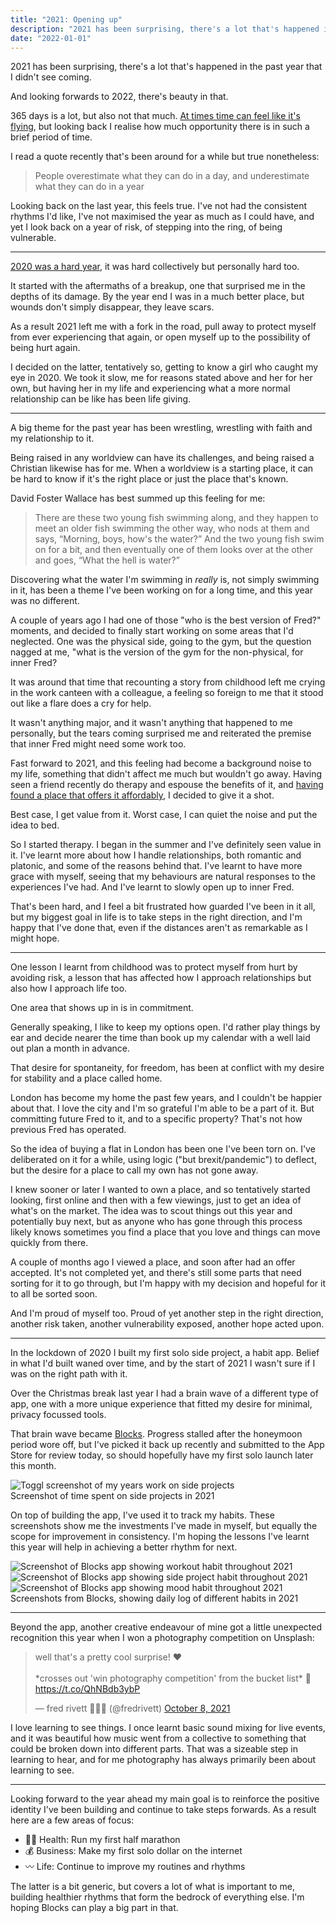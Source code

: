 ```yaml
---
title: "2021: Opening up"
description: "2021 has been surprising, there's a lot that's happened in the past year that I didn't see coming."
date: "2022-01-01"
---
```


2021 has been surprising, there's a lot that's happened in the past year that I didn't see coming.

And looking forwards to 2022, there's beauty in that.

365 days is a lot, but also not that much. [At times time can feel like it's flying](http://fredrivett.com/2021/07/14/time-flies/), but looking back I realise how much opportunity there is in such a brief period of time.

I read a quote recently that's been around for a while but true nonetheless:

> People overestimate what they can do in a day, and underestimate what they can do in a year

Looking back on the last year, this feels true. I've not had the consistent rhythms I'd like, I've not maximised the year as much as I could have, and yet I look back on a year of risk, of stepping into the ring, of being vulnerable.

---

[2020 was a hard year](http://fredrivett.com/2021/01/01/2020-letting-go/), it was hard collectively but personally hard too.

It started with the aftermaths of a breakup, one that surprised me in the depths of its damage. By the year end I was in a much better place, but wounds don't simply disappear, they leave scars.

As a result 2021 left me with a fork in the road, pull away to protect myself from ever experiencing that again, or open myself up to the possibility of being hurt again.

I decided on the latter, tentatively so, getting to know a girl who caught my eye in 2020. We took it slow, me for reasons stated above and her for her own, but having her in my life and experiencing what a more normal relationship can be like has been life giving.

---

A big theme for the past year has been wrestling, wrestling with faith and my relationship to it.

Being raised in any worldview can have its challenges, and being raised a Christian likewise has for me. When a worldview is a starting place, it can be hard to know if it's the right place or just the place that's known.

David Foster Wallace has best summed up this feeling for me:

> There are these two young fish swimming along, and they happen to meet an older fish swimming the other way, who nods at them and says, “Morning, boys, how's the water?” And the two young fish swim on for a bit, and then eventually one of them looks over at the other and goes, “What the hell is water?”

Discovering what the water I'm swimming in _really_ is, not simply swimming in it, has been a theme I've been working on for a long time, and this year was no different.

A couple of years ago I had one of those "who is the best version of Fred?" moments, and decided to finally start working on some areas that I'd neglected. One was the physical side, going to the gym, but the question nagged at me, "what is the version of the gym for the non-physical, for inner Fred?

It was around that time that recounting a story from childhood left me crying in the work canteen with a colleague, a feeling so foreign to me that it stood out like a flare does a cry for help.

It wasn't anything major, and it wasn't anything that happened to me personally, but the tears coming surprised me and reiterated the premise that inner Fred might need some work too.

Fast forward to 2021, and this feeling had become a background noise to my life, something that didn't affect me much but wouldn't go away. Having seen a friend recently do therapy and espouse the benefits of it, and [having found a place that offers it affordably](https://www.headstronghackney.co.uk/), I decided to give it a shot.

Best case, I get value from it. Worst case, I can quiet the noise and put the idea to bed.

So I started therapy. I began in the summer and I've definitely seen value in it. I've learnt more about how I handle relationships, both romantic and platonic, and some of the reasons behind that. I've learnt to have more grace with myself, seeing that my behaviours are natural responses to the experiences I've had. And I've learnt to slowly open up to inner Fred.

That's been hard, and I feel a bit frustrated how guarded I've been in it all, but my biggest goal in life is to take steps in the right direction, and I'm happy that I've done that, even if the distances aren't as remarkable as I might hope.

---

One lesson I learnt from childhood was to protect myself from hurt by avoiding risk, a lesson that has affected how I approach relationships but also how I approach life too.

One area that shows up in is in commitment.

Generally speaking, I like to keep my options open. I'd rather play things by ear and decide nearer the time than book up my calendar with a well laid out plan a month in advance.

That desire for spontaneity, for freedom, has been at conflict with my desire for stability and a place called home.

London has become my home the past few years, and I couldn't be happier about that. I love the city and I'm so grateful I'm able to be a part of it. But committing future Fred to it, and to a specific property? That's not how previous Fred has operated.

So the idea of buying a flat in London has been one I've been torn on. I've deliberated on it for a while, using logic ("but brexit/pandemic") to deflect, but the desire for a place to call my own has not gone away.

I knew sooner or later I wanted to own a place, and so tentatively started looking, first online and then with a few viewings, just to get an idea of what's on the market. The idea was to scout things out this year and potentially buy next, but as anyone who has gone through this process likely knows sometimes you find a place that you love and things can move quickly from there.

A couple of months ago I viewed a place, and soon after had an offer accepted. It's not completed yet, and there's still some parts that need sorting for it to go through, but I'm happy with my decision and hopeful for it to all be sorted soon.

And I'm proud of myself too. Proud of yet another step in the right direction, another risk taken, another vulnerability exposed, another hope acted upon.

---

In the lockdown of 2020 I built my first solo side project, a habit app. Belief in what I'd built waned over time, and by the start of 2021 I wasn't sure if I was on the right path with it.

Over the Christmas break last year I had a brain wave of a different type of app, one with a more unique experience that fitted my desire for minimal, privacy focussed tools.

That brain wave became [Blocks](http://blocks.fernoon.com/). Progress stalled after the honeymoon period wore off, but I've picked it back up recently and submitted to the App Store for review today, so should hopefully have my first solo launch later this month.

<div class="blog-img-wrapper">
  <img src="/assets/images/posts/2022-01-01-2021-opening-up/toggl.png" alt="Toggl screenshot of my years work on side projects" />
  <div class="blog-img-wrapper__desc">Screenshot of time spent on side projects in 2021</div>
</div>

On top of building the app, I've used it to track my habits. These screenshots show me the investments I've made in myself, but equally the scope for improvement in consistency. I'm hoping the lessons I've learnt this year will help in achieving a better rhythm for next.

<div class="blog-img-wrapper">
  <div class="columns-3">
  <img src="/assets/images/posts/2022-01-01-2021-opening-up/blocks-workout.png" alt="Screenshot of Blocks app showing workout habit throughout 2021" class="rounded-xl" />
  <img src="/assets/images/posts/2022-01-01-2021-opening-up/blocks-side-projects.png" alt="Screenshot of Blocks app showing side project habit throughout 2021" class="rounded-xl" />
  <img src="/assets/images/posts/2022-01-01-2021-opening-up/blocks-mood.png" alt="Screenshot of Blocks app showing mood habit throughout 2021" class="rounded-xl" />
  </div>
  <div class="blog-img-wrapper__desc">Screenshots from Blocks, showing daily log of different habits in 2021</div>
</div>

---

Beyond the app, another creative endeavour of mine got a little unexpected recognition this year when I won a photography competition on Unsplash:

<div class="flex justify-center my-8">
<blockquote class="twitter-tweet"><p lang="en" dir="ltr">well that&#39;s a pretty cool surprise! ❤️<br><br>*crosses out &#39;win photography competition&#39; from the bucket list* 📝 <a href="https://t.co/QhNBdb3ybP">https://t.co/QhNBdb3ybP</a></p>&mdash; fred rivett 👨🏻‍💻 (@fredrivett) <a href="https://twitter.com/fredrivett/status/1446449351941890048?ref_src=twsrc%5Etfw">October 8, 2021</a></blockquote> <script async src="https://platform.twitter.com/widgets.js" charset="utf-8"></script>
</div>

I love learning to see things. I once learnt basic sound mixing for live events, and it was beautiful how music went from a collective to something that could be broken down into different parts. That was a sizeable step in learning to hear, and for me photography has always primarily been about learning to see.

---

Looking forward to the year ahead my main goal is to reinforce the positive identity I've been building and continue to take steps forwards. As a result here are a few areas of focus:

- 🏃‍♂️ Health: Run my first half marathon
- 💰 Business: Make my first solo dollar on the internet
- 〰️ Life: Continue to improve my routines and rhythms

The latter is a bit generic, but covers a lot of what is important to me, building healthier rhythms that form the bedrock of everything else. I'm hoping Blocks can play a big part in that.

